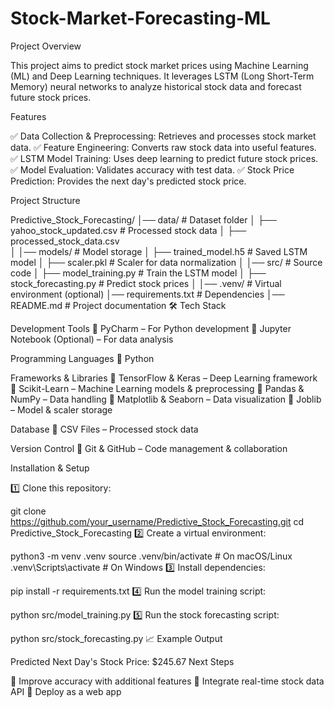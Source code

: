 # Stock-Market-Forecasting-ML
 Project Overview

This project aims to predict stock market prices using Machine Learning (ML) and Deep Learning techniques. It leverages LSTM (Long Short-Term Memory) neural networks to analyze historical stock data and forecast future stock prices.

 Features

✅ Data Collection & Preprocessing: Retrieves and processes stock market data.
✅ Feature Engineering: Converts raw stock data into useful features.
✅ LSTM Model Training: Uses deep learning to predict future stock prices.
✅ Model Evaluation: Validates accuracy with test data.
✅ Stock Price Prediction: Provides the next day's predicted stock price.

 Project Structure

Predictive_Stock_Forecasting/
│── data/                         # Dataset folder
│   ├── yahoo_stock_updated.csv    # Processed stock data
│   ├── processed_stock_data.csv  
│
│── models/                        # Model storage
│   ├── trained_model.h5           # Saved LSTM model
│   ├── scaler.pkl                 # Scaler for data normalization
│
│── src/                           # Source code
│   ├── model_training.py          # Train the LSTM model
│   ├── stock_forecasting.py       # Predict stock prices
│
│── .venv/                         # Virtual environment (optional)
│── requirements.txt               # Dependencies
│── README.md                      # Project documentation
🛠️ Tech Stack

Development Tools
🔹 PyCharm – For Python development
🔹 Jupyter Notebook (Optional) – For data analysis

Programming Languages
🔹 Python

Frameworks & Libraries
🔹 TensorFlow & Keras – Deep Learning framework
🔹 Scikit-Learn – Machine Learning models & preprocessing
🔹 Pandas & NumPy – Data handling
🔹 Matplotlib & Seaborn – Data visualization
🔹 Joblib – Model & scaler storage

Database
🔹 CSV Files – Processed stock data

Version Control
🔹 Git & GitHub – Code management & collaboration

 Installation & Setup

1️⃣ Clone this repository:

git clone https://github.com/your_username/Predictive_Stock_Forecasting.git
cd Predictive_Stock_Forecasting
2️⃣ Create a virtual environment:

python3 -m venv .venv
source .venv/bin/activate  # On macOS/Linux
.venv\Scripts\activate     # On Windows
3️⃣ Install dependencies:

pip install -r requirements.txt
4️⃣ Run the model training script:

python src/model_training.py
5️⃣ Run the stock forecasting script:

python src/stock_forecasting.py
📈 Example Output

Predicted Next Day's Stock Price: $245.67
 Next Steps

🔹 Improve accuracy with additional features
🔹 Integrate real-time stock data API
🔹 Deploy as a web app

